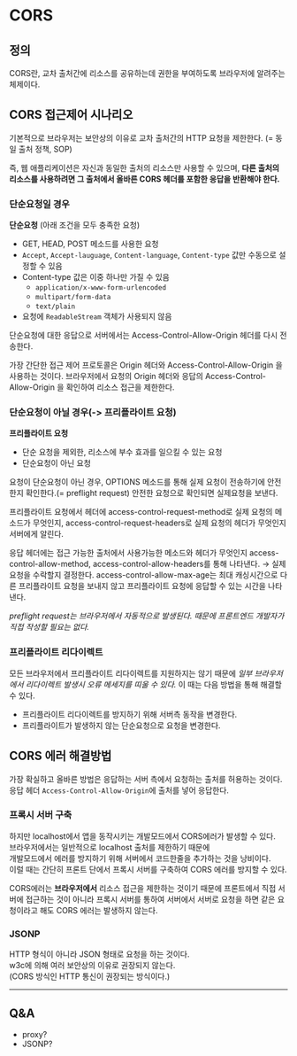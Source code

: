 # CORS

## 정의

CORS란, 교차 출처간에 리소스를 공유하는데 권한을 부여하도록 브라우저에 알려주는 체제이다.

## CORS 접근제어 시나리오

기본적으로 브라우저는 보안상의 이유로 교차 출처간의 HTTP 요청을 제한한다. (= 동일 출처 정책, SOP)

즉, 웹 애플리케이션은 자신과 동일한 출처의 리소스만 사용할 수 있으며, **다른 출처의 리소스를 사용하려면 그 출처에서 올바른 CORS 헤더를 포함한 응답을 반환해야 한다.**

### 단순요청일 경우

**단순요청** (아래 조건을 모두 충족한 요청)

- GET, HEAD, POST 메소드를 사용한 요청
- `Accept`, `Accept-lauguage`, `Content-language`, `Content-type` 값만 수동으로 설정할 수 있음
- Content-type 값은 이중 하나만 가질 수 있음
  - `application/x-www-form-urlencoded`
  - `multipart/form-data`
  - `text/plain`
- 요청에 `ReadableStream` 객체가 사용되지 않음

단순요청에 대한 응답으로 서버에서는 Access-Control-Allow-Origin 헤더를 다시 전송한다.

가장 간단한 접근 제어 프로토콜은 Origin 헤더와 Access-Control-Allow-Origin 을 사용하는 것이다. 브라우저에서 요청의 Origin 헤더와 응답의 Access-Control-Allow-Origin 을 확인하여 리소스 접근을 제한한다.

### 단순요청이 아닐 경우(-> 프리플라이트 요청)

**프리플라이트 요청**

- 단순 요청을 제외한, 리소스에 부수 효과를 일으킬 수 있는 요청
- 단순요청이 아닌 요청

요청이 단순요청이 아닌 경우, OPTIONS 메소드를 통해 실제 요청이 전송하기에 안전한지 확인한다.(= preflight request) 안전한 요청으로 확인되면 실제요청을 보낸다.

프리플라이트 요청에서 헤더에 access-control-request-method로 실제 요청의 메소드가 무엇인지, access-control-request-headers로 실제 요청의 헤더가 무엇인지 서버에게 알린다.

응답 헤더에는 접근 가능한 출처에서 사용가능한 메소드와 헤더가 무엇인지 access-control-allow-method, access-control-allow-headers를 통해 나타낸다. → 실제 요청을 수락할지 결정한다.
access-control-allow-max-age는 최대 캐싱시간으로 다른 프리플라이트 요청을 보내지 않고 프리플라이트 요청에 응답할 수 있는 시간을 나타낸다.

_preflight request는 브라우저에서 자동적으로 발생된다. 때문에 프론트엔드 개발자가 직접 작성할 필요는 없다._

### 프리플라이트 리다이렉트

모든 브라우저에서 프리플라이트 리다이렉트를 지원하지는 않기 때문에 _일부 브라우저에서 리다이렉트 발생시 오류 메세지를 띠울 수 있다._ 이 때는 다음 방법을 통해 해결할 수 있다.

- 프리플라이트 리다이렉트를 방지하기 위해 서버측 동작을 변경한다.
- 프리플라이트가 발생하지 않는 단순요청으로 요청을 변경한다.

## CORS 에러 해결방법

가장 확실하고 올바른 방법은 응답하는 서버 측에서 요청하는 출처를 허용하는 것이다.  
응답 헤더 `Access-Control-Allow-Origin`에 출처를 넣어 응답한다.

### 프록시 서버 구축

하지만 localhost에서 앱을 동작시키는 개발모드에서 CORS에러가 발생할 수 있다.  
브라우저에서는 일반적으로 localhost 출처를 제한하기 때문에  
개발모드에서 에러를 방지하기 위해 서버에서 코드한줄을 추가하는 것을 낭비이다.  
이럴 때는 간단히 프론트 단에서 프록시 서버를 구축하여 CORS 에러를 방지할 수 있다.

CORS에러는 **브라우저에서** 리소스 접근을 제한하는 것이기 때문에 프론트에서 직접 서버에 접근하는 것이 아니라 프록시 서버를 통하여 서버에서 서버로 요청을 하면 같은 요청이라고 해도 CORS 에러는 발생하지 않는다.

### JSONP

HTTP 형식이 아니라 JSON 형태로 요청을 하는 것이다.  
w3c에 의해 여러 보안상의 이유로 권장되지 않는다.  
(CORS 방식인 HTTP 통신이 권장되는 방식이다.)

---

## Q&A

- proxy?
- JSONP?
